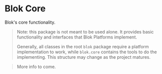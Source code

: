 Blok Core
=========

Blok's core functionality.

> Note: this package is not meant to be used alone. It provides basic functionality and interfaces that Blok Platforms implement.
>
> Generally, all classes in the root `blok` package require a platform implementation to work, while `blok.core` contains the tools to do the implementing. This structure may change as the project matures.

> More info to come.
